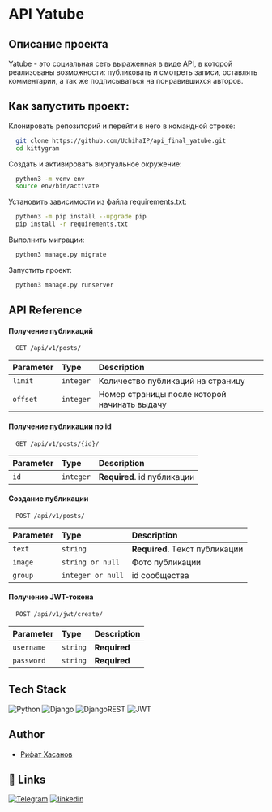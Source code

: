# API Yatube
## Описание проекта 

Yatube - это социальная сеть выраженная в виде API,
 в которой реализованы возможности: публиковать и смотреть записи, 
 оставлять комментарии, а так же подписываться на понравившихся авторов.
## Как запустить проект:

Клонировать репозиторий и перейти в него в командной строке:

```bash
  git clone https://github.com/UchihaIP/api_final_yatube.git 
  cd kittygram
```
Cоздать и активировать виртуальное окружение:
```bash
  python3 -m venv env 
  source env/bin/activate
```
Установить зависимости из файла requirements.txt:
```bash
  python3 -m pip install --upgrade pip
  pip install -r requirements.txt
```
Выполнить миграции:
```bash
  python3 manage.py migrate
```
Запустить проект:
```bash
  python3 manage.py runserver
```
## API Reference

#### Получение публикаций

```http
  GET /api/v1/posts/
```

| Parameter | Type     | Description                |
| :-------- | :------- | :------------------------- |
| `limit` | `integer` | Количество публикаций на страницу |
| `offset` | `integer` | Номер страницы после которой начинать выдачу |

#### Получение публикации по id

```http
  GET /api/v1/posts/{id}/
```

| Parameter | Type     | Description                       |
| :-------- | :------- | :-------------------------------- |
| `id`      | `integer` | **Required**. id публикации |

#### Создание публикации

```http
  POST /api/v1/posts/
```

| Parameter | Type     | Description                       |
| :-------- | :------- | :-------------------------------- |
| `text`      | `string` | **Required**. Tекст публикации |
| `image`      | `string or null` | Фото публикации |
| `group`      | `integer or null` | id сообщества |


#### Получение JWT-токена

```http
  POST /api/v1/jwt/create/
```

| Parameter | Type     | Description                       |
| :-------- | :------- | :-------------------------------- |
| `username`      | `string` | **Required** |
| `password`      | `string` | **Required** |




## Tech Stack

![Python](https://img.shields.io/badge/python-3670A0?style=for-the-badge&logo=python&logoColor=ffdd54)
![Django](https://img.shields.io/badge/django-%23092E20.svg?style=for-the-badge&logo=django&logoColor=white)
![DjangoREST](https://img.shields.io/badge/DJANGO-REST-ff1709?style=for-the-badge&logo=django&logoColor=white&color=ff1709&labelColor=gray)
![JWT](https://img.shields.io/badge/JWT-black?style=for-the-badge&logo=JSON%20web%20tokens)

## Author

- [Рифат Хасанов](https://github.com/UchihaIP)


## 🔗 Links
[![Telegram](https://img.shields.io/badge/Telegram-2CA5E0?style=for-the-badge&logo=telegram&logoColor=white)](https://t.me/lawlietLL)
[![linkedin](https://img.shields.io/badge/вконтакте-%232E87FB.svg?&style=for-the-badge&logo=vk&logoColor=white)](https://vk.com/itsmyrevolution)
